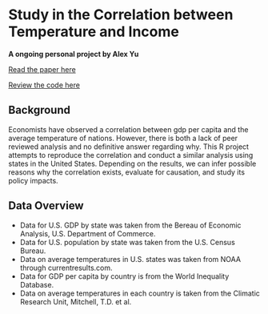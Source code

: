 # Study in the Correlation between Temperature and Income
**A ongoing personal project by Alex Yu**

[Read the paper here](https://github.com/kunzhi-yu/temperature_gdp/blob/master/gdp_temp_cor.pdf)

[Review the code here](https://github.com/kunzhi-yu/temperature_gdp/blob/master/gdp_temp_cor.Rmd)

## Background
Economists have observed a correlation between gdp per capita and the average temperature of nations. However, there is both a lack of peer reviewed analysis and no definitive answer regarding why. This R project attempts to reproduce the correlation and conduct a similar analysis using states in the United States. Depending on the results, we can infer possible reasons why the correlation exists, evaluate for causation, and study its policy impacts.

## Data Overview
- Data for U.S. GDP by state was taken from the Bereau of Economic Analysis, U.S. Department of Commerce.
- Data for U.S. population by state was taken from the U.S. Census Bureau.
- Data on average temperatures in U.S. states was taken from NOAA through currentresults.com.
- Data for GDP per capita by country is from the World Inequality Database.
- Data on average temperatures in each country is taken from the Climatic Research Unit, Mitchell, T.D. et al.

